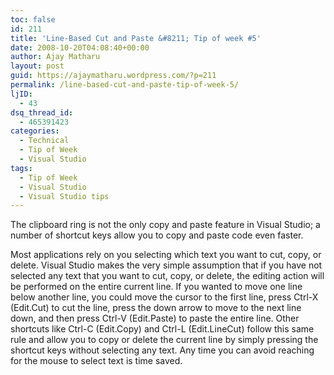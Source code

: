 ```yaml
---
toc: false
id: 211
title: 'Line-Based Cut and Paste &#8211; Tip of week #5'
date: 2008-10-20T04:08:40+00:00
author: Ajay Matharu
layout: post
guid: https://ajaymatharu.wordpress.com/?p=211
permalink: /line-based-cut-and-paste-tip-of-week-5/
ljID:
  - 43
dsq_thread_id:
  - 465391423
categories:
  - Technical
  - Tip of Week
  - Visual Studio
tags:
  - Tip of Week
  - Visual Studio
  - Visual Studio tips
---
```

<p class="docText">
  The <a name="visualstudiohks-CHP-2-ITERM-2244"></a><a name="visualstudiohks-CHP-2-ITERM-2245"></a><a name="visualstudiohks-CHP-2-ITERM-2246"></a>clipboard ring is not the only copy and paste feature in Visual Studio; a number of shortcut keys allow you to copy and paste code even faster.
</p>

<p class="docText">
  Most applications rely on you selecting which text you want to cut, copy, or delete. Visual Studio makes the very simple assumption that if you have not selected any text that you want to cut, copy, or delete, <span class="docEmphasis">the editing action will be performed on the entire current line</span>. If you wanted to move one line below another line, you could move the cursor to the first line, press <a name="visualstudiohks-CHP-2-ITERM-2247"></a><a name="visualstudiohks-CHP-2-ITERM-2248"></a>Ctrl-X (Edit.Cut) to cut the line, press the down arrow to move to the next line down, and then press <a name="visualstudiohks-CHP-2-ITERM-2249"></a><a name="visualstudiohks-CHP-2-ITERM-2250"></a>Ctrl-V (Edit.Paste) to paste the entire line. Other shortcuts like Ctrl-C (Edit.Copy) and <a name="visualstudiohks-CHP-2-ITERM-2251"></a><a name="visualstudiohks-CHP-2-ITERM-2252"></a>Ctrl-L (Edit.LineCut) follow this same rule and allow you to copy or delete the current line by simply pressing the shortcut keys without selecting any text. Any time you can avoid reaching for the mouse to select text is time saved.
</p>
